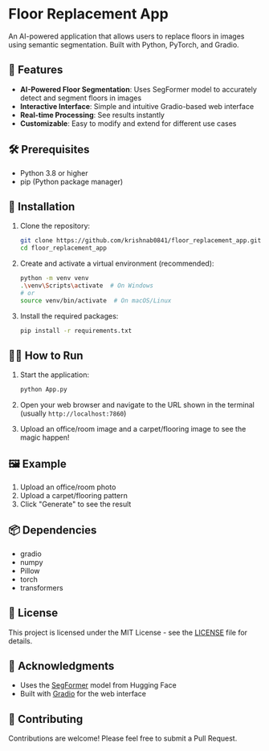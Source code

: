 # Floor Replacement App

An AI-powered application that allows users to replace floors in images using semantic segmentation. Built with Python, PyTorch, and Gradio.

## 🚀 Features

- **AI-Powered Floor Segmentation**: Uses SegFormer model to accurately detect and segment floors in images
- **Interactive Interface**: Simple and intuitive Gradio-based web interface
- **Real-time Processing**: See results instantly
- **Customizable**: Easy to modify and extend for different use cases

## 🛠️ Prerequisites

- Python 3.8 or higher
- pip (Python package manager)

## 🚀 Installation

1. Clone the repository:
   ```bash
   git clone https://github.com/krishnab0841/floor_replacement_app.git
   cd floor_replacement_app
   ```

2. Create and activate a virtual environment (recommended):
   ```bash
   python -m venv venv
   .\venv\Scripts\activate  # On Windows
   # or
   source venv/bin/activate  # On macOS/Linux
   ```

3. Install the required packages:
   ```bash
   pip install -r requirements.txt
   ```

## 🏃‍♂️ How to Run

1. Start the application:
   ```bash
   python App.py
   ```

2. Open your web browser and navigate to the URL shown in the terminal (usually `http://localhost:7860`)

3. Upload an office/room image and a carpet/flooring image to see the magic happen!

## 🖼️ Example

1. Upload an office/room photo
2. Upload a carpet/flooring pattern
3. Click "Generate" to see the result

## 📦 Dependencies

- gradio
- numpy
- Pillow
- torch
- transformers

## 📝 License

This project is licensed under the MIT License - see the [LICENSE](LICENSE) file for details.

## 🙏 Acknowledgments

- Uses the [SegFormer](https://huggingface.co/nvidia/segformer-b5-finetuned-ade-640-640) model from Hugging Face
- Built with [Gradio](https://gradio.app/) for the web interface

## 🤝 Contributing

Contributions are welcome! Please feel free to submit a Pull Request.
